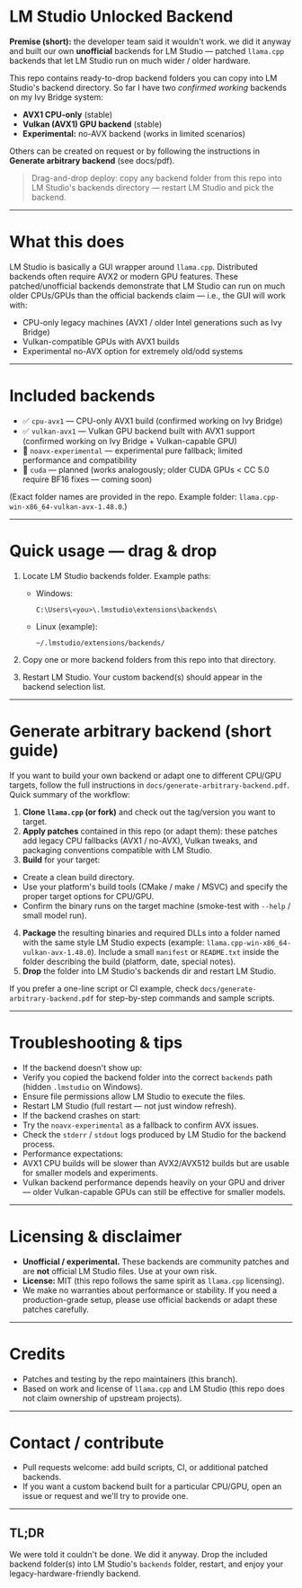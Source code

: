 # LM Studio Unlocked Backend

**Premise (short):** the developer team said it wouldn't work. we did it anyway and built our own **unofficial** backends for LM Studio — patched `llama.cpp` backends that let LM Studio run on much wider / older hardware.

This repo contains ready-to-drop backend folders you can copy into LM Studio's backend directory. So far I have two *confirmed working* backends on my Ivy Bridge system:

- **AVX1 CPU-only** (stable)  
- **Vulkan (AVX1) GPU backend** (stable)  
- **Experimental:** no-AVX backend (works in limited scenarios)

Others can be created on request or by following the instructions in **Generate arbitrary backend** (see docs/pdf).

> Drag-and-drop deploy: copy any backend folder from this repo into LM Studio's backends directory — restart LM Studio and pick the backend.

---

# What this does

LM Studio is basically a GUI wrapper around `llama.cpp`. Distributed backends often require AVX2 or modern GPU features. These patched/unofficial backends demonstrate that LM Studio can run on much older CPUs/GPUs than the official backends claim — i.e., the GUI will work with:

- CPU-only legacy machines (AVX1 / older Intel generations such as Ivy Bridge)  
- Vulkan-compatible GPUs with AVX1 builds  
- Experimental no-AVX option for extremely old/odd systems

---

# Included backends

- ✅ `cpu-avx1` — CPU-only AVX1 build (confirmed working on Ivy Bridge)  
- ✅ `vulkan-avx1` — Vulkan GPU backend built with AVX1 support (confirmed working on Ivy Bridge + Vulkan-capable GPU)  
- 🚧 `noavx-experimental` — experimental pure fallback; limited performance and compatibility  
- 🚧 `cuda` — planned (works analogously; older CUDA GPUs < CC 5.0 require BF16 fixes — coming soon)

(Exact folder names are provided in the repo. Example folder: `llama.cpp-win-x86_64-vulkan-avx-1.48.0`.)

---

# Quick usage — drag & drop

1. Locate LM Studio backends folder. Example paths:
   - Windows:  
     ```
     C:\Users\<you>\.lmstudio\extensions\backends\
     ```
   - Linux (example):  
     ```
     ~/.lmstudio/extensions/backends/
     ```

2. Copy one or more backend folders from this repo into that directory.

3. Restart LM Studio. Your custom backend(s) should appear in the backend selection list.

---

# Generate arbitrary backend (short guide)

If you want to build your own backend or adapt one to different CPU/GPU targets, follow the full instructions in `docs/generate-arbitrary-backend.pdf`. Quick summary of the workflow:

1. **Clone `llama.cpp` (or fork)** and check out the tag/version you want to target.  
2. **Apply patches** contained in this repo (or adapt them): these patches add legacy CPU fallbacks (AVX1 / no-AVX), Vulkan tweaks, and packaging conventions compatible with LM Studio.  
3. **Build** for your target:
- Create a clean build directory.  
- Use your platform's build tools (CMake / make / MSVC) and specify the proper target options for CPU/GPU.  
- Confirm the binary runs on the target machine (smoke-test with `--help` / small model run).  
4. **Package** the resulting binaries and required DLLs into a folder named with the same style LM Studio expects (example: `llama.cpp-win-x86_64-vulkan-avx-1.48.0`). Include a small `manifest` or `README.txt` inside the folder describing the build (platform, date, special notes).  
5. **Drop** the folder into LM Studio's backends dir and restart LM Studio.

If you prefer a one-line script or CI example, check `docs/generate-arbitrary-backend.pdf` for step-by-step commands and sample scripts.

---

# Troubleshooting & tips

- If the backend doesn't show up:
- Verify you copied the backend folder into the correct `backends` path (hidden `.lmstudio` on Windows).  
- Ensure file permissions allow LM Studio to execute the files.  
- Restart LM Studio (full restart — not just window refresh).  
- If the backend crashes on start:
- Try the `noavx-experimental` as a fallback to confirm AVX issues.  
- Check the `stderr` / `stdout` logs produced by LM Studio for the backend process.  
- Performance expectations:
- AVX1 CPU builds will be slower than AVX2/AVX512 builds but are usable for smaller models and experiments.  
- Vulkan backend performance depends heavily on your GPU and driver — older Vulkan-capable GPUs can still be effective for smaller models.

---

# Licensing & disclaimer

- **Unofficial / experimental.** These backends are community patches and are **not** official LM Studio files. Use at your own risk.  
- **License:** MIT (this repo follows the same spirit as `llama.cpp` licensing).  
- We make no warranties about performance or stability. If you need a production-grade setup, please use official backends or adapt these patches carefully.

---

# Credits

- Patches and testing by the repo maintainers (this branch).  
- Based on work and license of `llama.cpp` and LM Studio (this repo does not claim ownership of upstream projects).

---

# Contact / contribute

- Pull requests welcome: add build scripts, CI, or additional patched backends.  
- If you want a custom backend built for a particular CPU/GPU, open an issue or request and we'll try to provide one.

---

## TL;DR
We were told it couldn't be done. We did it anyway. Drop the included backend folder(s) into LM Studio's `backends` folder, restart, and enjoy your legacy-hardware-friendly backend.

